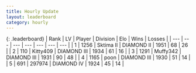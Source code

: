 ```yaml
---
title: Hourly Update
layout: leaderboard
category: hourly
---
```


{: .leaderboard}
| Rank | LV | Player | Division | Elo | Wins | Losses |
| --- | --- | --- | --- | --- | --- | --- |
| <span data-change="0">1</span> | 1256 | <span title="ID: 402846">Sktima II</span> | DIAMOND II | <span data-change="0">1951</span> | <span data-change="0">68</span> | <span data-change="0">26</span> |
| <span data-change="5">2</span> | 110 | <span title="ID: 459203">Kitty409</span> | DIAMOND III | <span data-change="45">1934</span> | <span data-change="7">61</span> | <span data-change="1">16</span> |
| <span data-change="0">3</span> | 1291 | <span title="ID: 720567">Muffy342</span> | DIAMOND III | <span data-change="2">1931</span> | <span data-change="2">90</span> | <span data-change="2">48</span> |
| <span data-change="-2">4</span> | 1165 | <span title="ID: 540690">poon</span> | DIAMOND III | <span data-change="0">1930</span> | <span data-change="0">51</span> | <span data-change="0">14</span> |
| <span data-change="-1">5</span> | 691 | <span title="ID: 544038">297974</span> | DIAMOND IV | <span data-change="0">1924</span> | <span data-change="0">45</span> | <span data-change="0">14</span> |